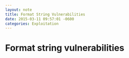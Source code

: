 ```yaml
---
layout: note
title: Format String Vulnerabilities
date: 2015-03-11 09:57:01 -0600
categories: Exploitation
---
```


# Format string vulnerabilities
